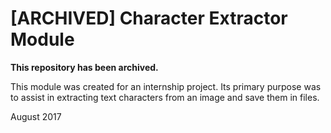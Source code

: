 # [ARCHIVED] Character Extractor Module

**This repository has been archived.**

This module was created for an internship project. Its primary purpose was to assist in extracting text characters from an image and save them in files.

August 2017